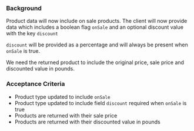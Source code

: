 ### Background

Product data will now include on sale products. The client will now provide data which includes a boolean flag `onSale` and an optional discount value with the key `discount`

`discount` will be provided as a percentage and will always be present when `onSale` is true.

We need the returned product to include the original price, sale price and discounted value in pounds.

### Acceptance Criteria

-   Product type updated to include `onSale`
-   Product type updated to include field `discount` required when `onSale` is true
-   Products are returned with their sale price
-   Products are returned with their discounted value in pounds
